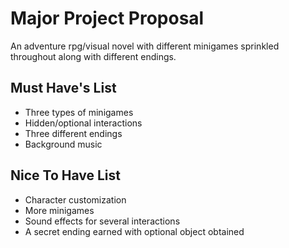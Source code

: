 # Major Project Proposal

An adventure rpg/visual novel with different minigames sprinkled throughout along with different endings.

## Must Have's List

- Three types of minigames
- Hidden/optional interactions
- Three different endings
- Background music

## Nice To Have List

- Character customization 
- More minigames 
- Sound effects for several interactions
- A secret ending earned with optional object obtained
